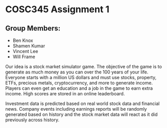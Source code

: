 # COSC345 Assignment 1

## Group Members:
- Ben Knox
- Shamen Kumar
- Vincent Lee
- Will Frame

Our idea is a stock market simulator game. The objective of the game is to generate as much money as you can over the 100 years of your life. Everyone starts with a million US dollars and must use stocks, property, ETFs, precious metals, cryptocurrency, and more to generate income. Players can even get an education and a job in the game to earn extra income. High scores are stored in an online leaderboard.

Investment data is predicted based on real world stock data and financial news. Company events including earnings reports will be randomly generated based on history and the stock market data will react as it did previously across history.
